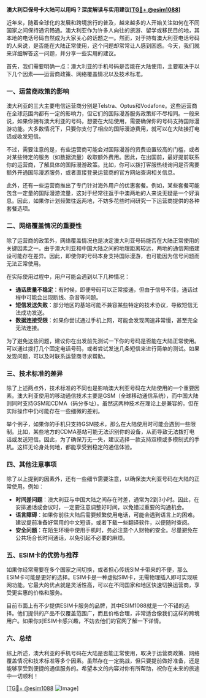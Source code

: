 **澳大利亞保号卡大陆可以用吗？深度解读与实用建议[[TG💪+ @esim1088](https://t.me/s/esim1088)]**

近年来，随着全球化的发展和跨境旅行的普及，越来越多的人开始关注如何在不同国家之间保持通讯畅通。澳大利亚作为许多人向往的旅游、留学或移民目的地，其本地的电话号码自然成为大家关心的话题之一。然而，对于持有澳大利亚电话号码的人来说，是否能在大陆正常使用，这个问题却常常让人感到困惑。今天，我们就来详细解答这一问题，并分享一些实用的建议。

首先，我们需要明确一点：澳大利亚的手机号码是否能在大陆使用，主要取决于以下几个因素——运营商政策、网络覆盖情况以及技术标准。

### **一、运营商政策的影响**

澳大利亚的三大主要电信运营商分别是Telstra、Optus和Vodafone。这些运营商在全球范围内都有一定的影响力，但它们的国际漫游服务政策却不尽相同。一般来说，如果你拥有澳大利亚的号码，想要在大陆使用，需要确保你的号码支持国际漫游功能。大多数情况下，只要你支付了相应的国际漫游费用，就可以在大陆接打电话或收发短信。

不过，需要注意的是，有些运营商可能会对国际漫游的资费设置较高的门槛，或者对某些特定的服务（如数据流量）收取额外费用。因此，在出国前，最好提前联系你的运营商，了解具体的国际漫游政策。比如，你可以拨打客服热线询问是否需要额外开通国际漫游服务，或者直接登录运营商的官方网站查询相关信息。

此外，还有一些运营商推出了专门针对海外用户的优惠套餐。例如，某些套餐可能包含一定量的国际漫游流量，这对于经常往返于中澳两地的人来说无疑是一个好消息。因此，如果你计划频繁往返两地，不妨多花些时间研究一下运营商提供的各种套餐选项。

### **二、网络覆盖情况的重要性**

除了运营商的政策外，网络覆盖情况也是决定澳大利亚号码能否在大陆正常使用的关键因素之一。由于澳大利亚和中国大陆之间的地理距离较远，两地的通信网络建设可能存在差异。因此，即使你的号码本身支持国际漫游，也可能因为信号问题而无法正常使用。

在实际使用过程中，用户可能会遇到以下几种情况：

- **通话质量不稳定**：有时候，即便号码可以正常接通，但由于信号不佳，通话过程中可能会出现断线、杂音等问题。
- **短信发送失败**：部分地区的基站可能不兼容某些特定的技术协议，导致短信无法成功发送。
- **数据连接受限**：如果你尝试通过手机上网，可能会发现网速非常慢，甚至完全无法连接。

为了避免这些问题，建议你在出发前先测试一下你的号码是否能在大陆正常使用。可以通过拨打几个固定电话号码，或者尝试发送几条短信来进行简单的测试。如果发现问题，可以及时联系运营商寻求帮助。

### **三、技术标准的差异**

除了上述两点外，技术标准的不同也是影响澳大利亚号码在大陆使用的一个重要因素。澳大利亚使用的移动通信技术主要是GSM（全球移动通信系统），而中国大陆则同时支持GSM和CDMA（码分多址）。虽然这两种技术在理论上是兼容的，但在实际操作中仍可能存在一些细微的差别。

举个例子，如果你的手机只支持GSM技术，那么在大陆使用时可能会遇到一些限制。比如，某些地方的CDMA基站可能无法识别你的设备，从而导致无法拨打电话或发送短信。因此，为了确保万无一失，建议选择一款支持双模或多模制式的手机。这样无论身处何地，都能享受到稳定的通信体验。

### **四、其他注意事项**

除了以上提到的因素外，还有一些细节需要注意，以确保澳大利亚号码在大陆的正常使用。例如：

- **时间差问题**：澳大利亚与中国大陆之间存在时差，通常为2到3小时。因此，在安排通话或会议时，一定要注意调整好时间，以免错过重要的沟通机会。
- **语言障碍**：如果你前往大陆后需要频繁使用电话，可能会遇到语言上的困难。建议提前准备好常用的中文短语，或者下载一些翻译软件，以便随时查阅。
- **安全问题**：在陌生环境中使用手机时，务必注意个人财物的安全。尽量避免在公共场合长时间通话，以免引起不必要的麻烦。

### **五、ESIM卡的优势与推荐**

如果你经常需要在多个国家之间切换，或者担心传统SIM卡带来的不便，那么ESIM卡可能是更好的选择。ESIM卡是一种虚拟SIM卡，无需物理插入即可实现联网功能。它最大的优点就是灵活性高，可以在不同国家和地区快速切换运营商，享受更实惠的价格和服务。

目前市面上有不少提供ESIM卡服务的品牌，其中ESIM1088就是一个不错的选择。他们提供的产品不仅覆盖范围广，而且价格合理，非常适合像我们这样的跨境用户。如果你对ESIM卡感兴趣，不妨去他们的官网了解一下详情。

### **六、总结**

综上所述，澳大利亚的手机号码在大陆是否能正常使用，取决于运营商政策、网络覆盖情况和技术标准等多个因素。虽然存在一定挑战，但只要提前做好准备，还是能够享受到便捷的通信服务的。希望本文的内容对你有所帮助，祝你在未来的旅途中一切顺利！

[[TG💪+ @esim1088](https://t.me/s/esim1088) ![Image](https://i.postimg.cc/4NQfJmqS/Snipaste-2025-05-13-00-14-12.png)]